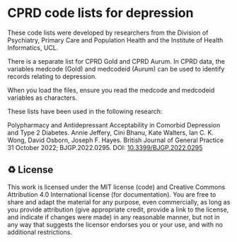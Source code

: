 # CPRD code lists for depression

These code lists were developed by researchers from the Division of Psychiatry, Primary Care and Population Health and the Institute of Health Informatics, UCL.

There is a separate list for CPRD Gold and CPRD Aurum. In CPRD data, the variables medcode (Gold) and medcodeid (Aurum) can be used to identify records relating to depression.

When you load the files, ensure you read the medcode and medcodeid variables as characters.

These lists have been used in the following research:

Polypharmacy and Antidepressant Acceptability in Comorbid Depression and Type 2 Diabetes. Annie Jeffery, Cini Bhanu, Kate Walters, Ian C. K. Wong, David Osborn, Joseph F. Hayes. British Journal of General Practice 31 October 2022; BJGP.2022.0295. DOI: [10.3399/BJGP.2022.0295](https://doi.org/10.3399/BJGP.2022.0295)


♻️ License
---

This work is licensed under the MIT license (code) and Creative Commons Attribution 4.0 International license (for documentation).
You are free to share and adapt the material for any purpose, even commercially,
as long as you provide attribution (give appropriate credit, provide a link to the license,
and indicate if changes were made) in any reasonable manner, but not in any way that suggests the
licensor endorses you or your use, and with no additional restrictions.
